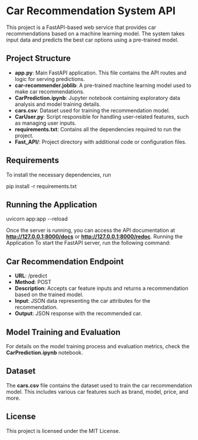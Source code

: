 # Car Recommendation System API

This project is a FastAPI-based web service that provides car recommendations based on a machine learning model. The system takes input data and predicts the best car options using a pre-trained model.

## Project Structure

- **app.py**: Main FastAPI application. This file contains the API routes and logic for serving predictions.
- **car-recommender.joblib**: A pre-trained machine learning model used to make car recommendations.
- **CarPrediction.ipynb**: Jupyter notebook containing exploratory data analysis and model training details.
- **cars.csv**: Dataset used for training the recommendation model.
- **CarUser.py**: Script responsible for handling user-related features, such as managing user inputs.
- **requirements.txt**: Contains all the dependencies required to run the project.
- **Fast_API/**: Project directory with additional code or configuration files.

## Requirements
To install the necessary dependencies, run

pip install -r requirements.txt 

## Running the Application

uvicorn app:app --reload 

Once the server is running, you can access the API documentation at **http://127.0.0.1:8000/docs** or **http://127.0.0.1:8000/redoc**.
Running the Application
To start the FastAPI server, run the following command:

## Car Recommendation Endpoint

- **URL**: /predict
- **Method**: POST
- **Description**: Accepts car feature inputs and returns a recommendation based on the trained model.
- **Input**: JSON data representing the car attributes for the recommendation.
- **Output**: JSON response with the recommended car.

## Model Training and Evaluation

For details on the model training process and evaluation metrics, check the **CarPrediction.ipynb** notebook.

## Dataset

The **cars.csv** file contains the dataset used to train the car recommendation model. This includes various car features such as brand, model, price, and more.

## License

This project is licensed under the MIT License.
